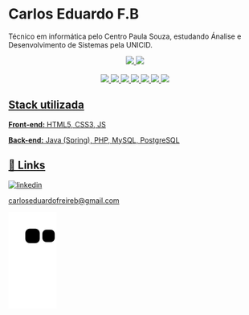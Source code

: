 
# Carlos Eduardo F.B

Técnico em informática pelo Centro Paula Souza, estudando Ánalise e Desenvolvimento de Sistemas pela UNICID.

<div align="center">
  <a href="https://github.com/carlossfb">
  <link rel="stylesheet" href="https://cdn.jsdelivr.net/gh/devicons/devicon@v2.15.1/devicon.min.css">
  <img height="180em" src="https://github-readme-stats.vercel.app/api?username=carlossfb&show_icons=true&theme=moltack&include_all_commits=true&count_private=true"/>
  <img height="180em" src="https://github-readme-stats.vercel.app/api/top-langs/?username=carlossfb&layout=compact&langs_count=6&theme=moltack"/>
</div>

<div align="center"><br>
  <img src="https://cdn.jsdelivr.net/gh/devicons/devicon/icons/spring/spring-original.svg" width='60em'/>
  <img src="https://cdn.jsdelivr.net/gh/devicons/devicon/icons/java/java-original.svg" width='70em' />
  <img src="https://cdn.jsdelivr.net/gh/devicons/devicon/icons/postgresql/postgresql-original.svg" width='60em' />
  <img src="https://cdn.jsdelivr.net/gh/devicons/devicon/icons/linux/linux-original.svg" width='60em' />
  <img src="https://cdn.jsdelivr.net/gh/devicons/devicon/icons/heroku/heroku-plain.svg" width='60em' />
<!--  <img src="https://cdn.jsdelivr.net/gh/devicons/devicon/icons/docker/docker-original.svg" width='80em'/>    -->    
  <img src="https://cdn.jsdelivr.net/gh/devicons/devicon/icons/docker/docker-original-wordmark.svg" width='80em'/>
  
  <img src="https://cdn.jsdelivr.net/gh/devicons/devicon/icons/composer/composer-original.svg" width='80em' />
   
</div>

## Stack utilizada

**Front-end:** HTML5, CSS3, JS

**Back-end:** Java (Spring), PHP, MySQL, PostgreSQL

## 🔗 Links
[![linkedin](https://img.shields.io/badge/linkedin-0A66C2?style=for-the-badge&logo=linkedin&logoColor=white)](https://www.linkedin.com/in/carlossfb/) 

carloseduardofreireb@gmail.com


 ![snake gif](https://github.com/carlossfb/carlossfb/blob/output/github-contribution-grid-snake.svg)
